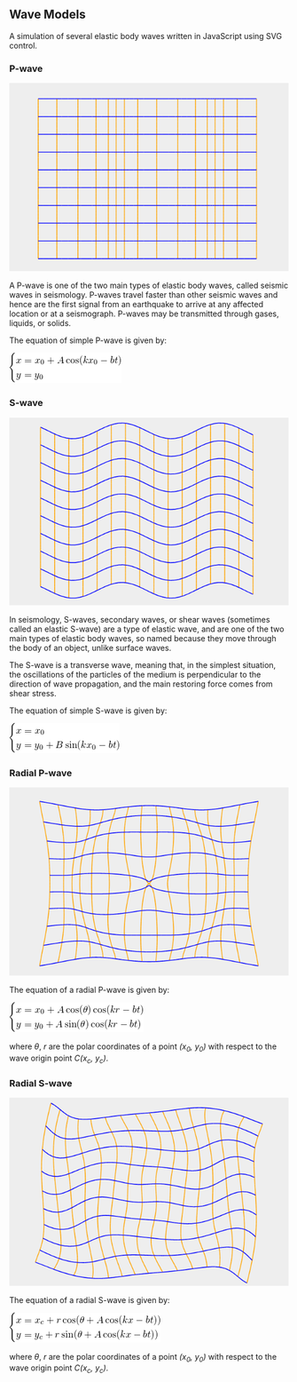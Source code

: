 ## Wave Models

A simulation of several elastic body waves written in JavaScript using SVG control.

### P-wave

![P-wave Screenshot](images/PwaveScreenshot.png)

A P-wave is one of the two main types of elastic body waves, called seismic waves in seismology. P-waves travel faster than other seismic waves and hence are the first signal from an earthquake to arrive at any affected location or at a seismograph. P-waves may be transmitted through gases, liquids, or solids. 

The equation of simple P-wave is given by:

![P-wave equation](images/pwave.png)

### S-wave

![S-wave Screenshot](images/SwaveScreenshot.png)

In seismology, S-waves, secondary waves, or shear waves (sometimes called an elastic S-wave) are a type of elastic wave, and are one of the two main types of elastic body waves, so named because they move through the body of an object, unlike surface waves.

The S-wave is a transverse wave, meaning that, in the simplest situation, the oscillations of the particles of the medium is perpendicular to the direction of wave propagation, and the main restoring force comes from shear stress.

The equation of simple S-wave is given by:

![S-wave equation](images/swave.png)

### Radial P-wave

![Radial P-wave Screenshot](images/RadialPwaveScreenshot.png)

The equation of a radial P-wave is given by:

![Radial P-wave equation](images/radialpwave.png)

where *&theta;*, *r* are the polar coordinates of a point *(x<sub>0</sub>, y<sub>0</sub>)* with respect to the wave origin point *C(x<sub>c</sub>, y<sub>c</sub>)*.

### Radial S-wave

![Radial S-wave Screenshot](images/RadialSwaveScreenshot.png)

The equation of a radial S-wave is given by:

![Radial S-wave equation](images/radialswave.png)

where *&theta;*, *r* are the polar coordinates of a point *(x<sub>0</sub>, y<sub>0</sub>)* with respect to the wave origin point *C(x<sub>c</sub>, y<sub>c</sub>)*.
